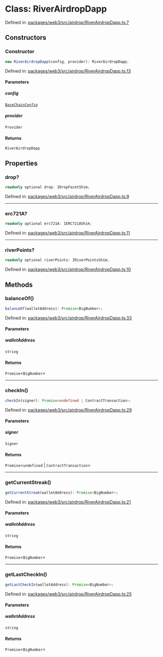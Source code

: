 # Class: RiverAirdropDapp

Defined in: [packages/web3/src/airdrop/RiverAirdropDapp.ts:7](https://github.com/towns-protocol/towns/blob/0db1fd0ac7258e8db8cedfb6183e8eade8284fa1/packages/web3/src/airdrop/RiverAirdropDapp.ts#L7)

## Constructors

### Constructor

```ts
new RiverAirdropDapp(config, provider): RiverAirdropDapp;
```

Defined in: [packages/web3/src/airdrop/RiverAirdropDapp.ts:13](https://github.com/towns-protocol/towns/blob/0db1fd0ac7258e8db8cedfb6183e8eade8284fa1/packages/web3/src/airdrop/RiverAirdropDapp.ts#L13)

#### Parameters

##### config

[`BaseChainConfig`](../interfaces/BaseChainConfig.md)

##### provider

`Provider`

#### Returns

`RiverAirdropDapp`

## Properties

### drop?

```ts
readonly optional drop: IDropFacetShim;
```

Defined in: [packages/web3/src/airdrop/RiverAirdropDapp.ts:9](https://github.com/towns-protocol/towns/blob/0db1fd0ac7258e8db8cedfb6183e8eade8284fa1/packages/web3/src/airdrop/RiverAirdropDapp.ts#L9)

***

### erc721A?

```ts
readonly optional erc721A: IERC721AShim;
```

Defined in: [packages/web3/src/airdrop/RiverAirdropDapp.ts:11](https://github.com/towns-protocol/towns/blob/0db1fd0ac7258e8db8cedfb6183e8eade8284fa1/packages/web3/src/airdrop/RiverAirdropDapp.ts#L11)

***

### riverPoints?

```ts
readonly optional riverPoints: IRiverPointsShim;
```

Defined in: [packages/web3/src/airdrop/RiverAirdropDapp.ts:10](https://github.com/towns-protocol/towns/blob/0db1fd0ac7258e8db8cedfb6183e8eade8284fa1/packages/web3/src/airdrop/RiverAirdropDapp.ts#L10)

## Methods

### balanceOf()

```ts
balanceOf(walletAddress): Promise<BigNumber>;
```

Defined in: [packages/web3/src/airdrop/RiverAirdropDapp.ts:33](https://github.com/towns-protocol/towns/blob/0db1fd0ac7258e8db8cedfb6183e8eade8284fa1/packages/web3/src/airdrop/RiverAirdropDapp.ts#L33)

#### Parameters

##### walletAddress

`string`

#### Returns

`Promise`\<`BigNumber`\>

***

### checkIn()

```ts
checkIn(signer): Promise<undefined | ContractTransaction>;
```

Defined in: [packages/web3/src/airdrop/RiverAirdropDapp.ts:29](https://github.com/towns-protocol/towns/blob/0db1fd0ac7258e8db8cedfb6183e8eade8284fa1/packages/web3/src/airdrop/RiverAirdropDapp.ts#L29)

#### Parameters

##### signer

`Signer`

#### Returns

`Promise`\<`undefined` \| `ContractTransaction`\>

***

### getCurrentStreak()

```ts
getCurrentStreak(walletAddress): Promise<BigNumber>;
```

Defined in: [packages/web3/src/airdrop/RiverAirdropDapp.ts:21](https://github.com/towns-protocol/towns/blob/0db1fd0ac7258e8db8cedfb6183e8eade8284fa1/packages/web3/src/airdrop/RiverAirdropDapp.ts#L21)

#### Parameters

##### walletAddress

`string`

#### Returns

`Promise`\<`BigNumber`\>

***

### getLastCheckIn()

```ts
getLastCheckIn(walletAddress): Promise<BigNumber>;
```

Defined in: [packages/web3/src/airdrop/RiverAirdropDapp.ts:25](https://github.com/towns-protocol/towns/blob/0db1fd0ac7258e8db8cedfb6183e8eade8284fa1/packages/web3/src/airdrop/RiverAirdropDapp.ts#L25)

#### Parameters

##### walletAddress

`string`

#### Returns

`Promise`\<`BigNumber`\>
